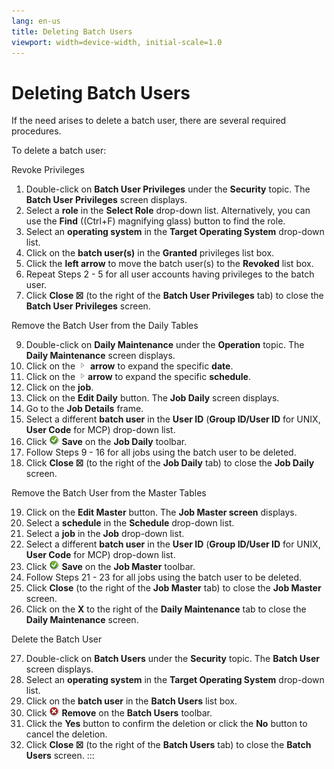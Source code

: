 ```yaml
---
lang: en-us
title: Deleting Batch Users
viewport: width=device-width, initial-scale=1.0
---
```


# Deleting Batch Users

If the need arises to delete a batch user, there are several required
procedures.

To delete a batch user:

Revoke Privileges

1. Double-click on **Batch User Privileges** under the **Security**
    topic. The **Batch User Privileges** screen displays.
2. Select a **role** in the **Select Role** drop-down list.
    Alternatively, you can use the **Find** ((Ctrl+F) magnifying glass)
    button to find the role.
3. Select an **operating system** in the **Target Operating System**
    drop-down list.
4. Click on the **batch user(s)** in the **Granted** privileges list
    box.
5. Click the **left arrow** to move the batch user(s) to the
    **Revoked** list box.
6. Repeat Steps 2 - 5 for all user accounts having privileges
    to the batch user.
7. Click **Close ☒** (to the right of the **Batch User Privileges**
    tab) to close the **Batch User Privileges** screen.

Remove the Batch User from the Daily Tables

9. Double-click on **Daily Maintenance** under the **Operation** topic.
    The **Daily Maintenance** screen displays.
10. Click on the ![Expand](../../../Resources/Images/EM/EMarrowtoexpand.png)
    **arrow** to expand the specific **date**.
11. Click on the
    ![Expand](../../../Resources/Images/EM/EMarrowtoexpand.png)**arrow** to
    expand the specific **schedule**.
12. Click on the **job**.
13. Click on the **Edit Daily** button. The **Job Daily** screen
    displays.
14. Go to the **Job Details** frame.
15. Select a different **batch user** in the **User ID** (**Group
    ID/User ID** for UNIX, **User Code** for MCP) drop-down list.
16. Click ![Save     icon](../../../Resources/Images/EM/EMsave.png "Save icon") **Save**
    on the **Job Daily** toolbar.
17. Follow Steps 9 - 16 for all jobs using the batch user to be
    deleted.
18. Click **Close ☒** (to the right of the **Job Daily** tab) to close
    the **Job Daily** screen.

Remove the Batch User from the Master Tables

19. Click on the **Edit Master** button. The **Job Master screen**
    displays.
20. Select a **schedule** in the **Schedule** drop-down list.
21. Select a **job** in the **Job** drop-down list.
22. Select a different **batch user** in the **User ID** (**Group
    ID/User ID** for UNIX, **User Code** for MCP) drop-down list.
23. Click ![Save     icon](../../../Resources/Images/EM/EMsave.png "Save icon") **Save**
    on the **Job Master** toolbar.
24. Follow Steps 21 - 23 for all jobs using the batch user to be
    deleted.
25. Click **Close** (to the right of the **Job Master** tab) to close
    the **Job Master** screen.
26. Click on the **X** to the right of the **Daily Maintenance** tab to
    close the **Daily Maintenance** screen.

Delete the Batch User

27. Double-click on **Batch Users** under the **Security** topic. The
    **Batch User** screen displays.
28. Select an **operating system** in the **Target Operating System**
    drop-down list.
29. Click on the **batch user** in the **Batch Users** list box.
30. Click ![Remove     icon](../../../Resources/Images/EM/EMdelete.png "Remove icon")
    **Remove** on the **Batch Users** toolbar.
31. Click the **Yes** button to confirm the deletion or click the **No**
    button to cancel the deletion.
32. Click **Close ☒** (to the right of the **Batch Users** tab) to close
    the **Batch Users** screen.
:::
